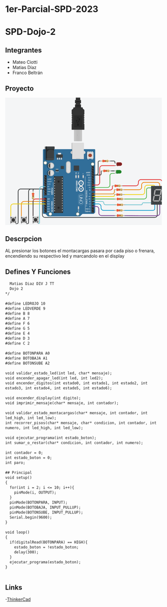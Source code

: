 # 1er-Parcial-SPD-2023

# SPD-Dojo-2
## Integrantes
- Mateo Ciotti
- Matias Díaz
- Franco Beltrán

## Proyecto

<img src="https://github.com/MatiasDia210102/1er-Parcial-SPD-2023/blob/42f527afa33eb8bfd08b1c8172cfdda163ede0b7/Imagenes/1er%20Parcial%20SPD%202023.png?raw=true" width="800"/>

## Descrpcion
AL presionar los botones el montacargas pasara por cada piso o frenara, encendiendo su respectivo led y marcandolo en el display

## Defines Y Funciones

~~~/*C++ code
  Matias Diaz DIV J TT
  Dojo 2
*/

#define LEDROJO 10 
#define LEDVERDE 9
#define B 8
#define A 7
#define F 6
#define G 5
#define E 4
#define D 3
#define C 2

#define BOTONPARA A0
#define BOTOBAJA A1
#define BOTONSUBE A2

void validar_estado_led(int led, char* mensaje);
void encender_apagar_led(int led, int led2);
void encender_digitos(int estado0, int estado1, int estado2, int estado3, int estado4, int estado5, int estado6);

void encender_display(int digito);
void imprimir_mensaje(char* mensaje, int contador);

void validar_estado_montacargas(char* mensaje, int contador, int led_high, int led_low);
int recorrer_pisos(char* mensaje, char* condicion, int contador, int numero, int led_high, int led_low);

void ejecutar_programa(int estado_boton);
int sumar_o_restar(char* condicion, int contador, int numero);

int contador = 0;
int estado_boton = 0;
int paro;

## Principal
void setup()
{
  for(int i = 2; i <= 10; i++){
    pinMode(i, OUTPUT);
  }
  pinMode(BOTONPARA, INPUT);
  pinMode(BOTOBAJA, INPUT_PULLUP);
  pinMode(BOTONSUBE, INPUT_PULLUP);
  Serial.begin(9600);
}

void loop()
{
  if(digitalRead(BOTONPARA) == HIGH){
    estado_boton = !estado_boton;
    delay(300);
  } 
  ejecutar_programa(estado_boton);
}


~~~

## Links
-[ThinkerCad](https://www.tinkercad.com/things/7rjLmqkCjsa-ejercicio-trenes/editel?sharecode=rhnHZ1HSNi45kLiAJaHVGWsPdo9eRsRYTNV-S7J5mjs)
